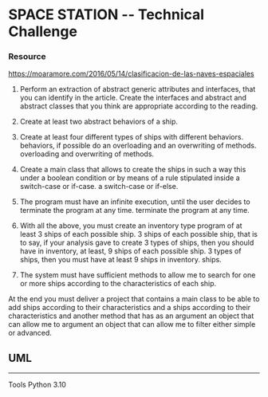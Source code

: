 # SPACE STATION -- Technical Challenge

### Resource
https://moaramore.com/2016/05/14/clasificacion-de-las-naves-espaciales


1. Perform an extraction of abstract generic attributes and interfaces,
that you can identify in the article. Create the interfaces and abstract
and abstract classes that you think are appropriate according to the reading.

2. Create at least two abstract behaviors of a ship.

3. Create at least four different types of ships with different behaviors.
behaviors, if possible do an overloading and an overwriting of methods.
overloading and overwriting of methods.

4. Create a main class that allows to create the ships in such a way this
under a boolean condition or by means of a rule stipulated inside a switch-case or if-case.
a switch-case or if-else.

5. The program must have an infinite execution, until the user decides to terminate the program at any time.
terminate the program at any time.

6. With all the above, you must create an inventory type program of at least 3 ships of each possible ship.
3 ships of each possible ship, that is to say, if your analysis gave to create 3 types of ships, then you should have in inventory, at least, 9 ships of each possible ship.
3 types of ships, then you must have at least 9 ships in inventory.
ships.

7. The system must have sufficient methods to allow me to
search for one or more ships according to the characteristics of each ship.

At the end you must deliver a project that contains a main class to be able to add ships according to their characteristics and a
ships according to their characteristics and another method that has as an argument an object that can allow me to
argument an object that can allow me to filter either simple or advanced.

## UML



---

Tools
Python 3.10